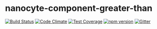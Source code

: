 # nanocyte-component-greater-than

[![Build Status](https://travis-ci.org/octoblu/nanocyte-component-greater-than.svg?branch=master)](https://travis-ci.org/octoblu/nanocyte-component-greater-than)
[![Code Climate](https://codeclimate.com/github/octoblu/nanocyte-component-greater-than/badges/gpa.svg)](https://codeclimate.com/github/octoblu/nanocyte-component-greater-than)
[![Test Coverage](https://codeclimate.com/github/octoblu/nanocyte-component-greater-than/badges/coverage.svg)](https://codeclimate.com/github/octoblu/nanocyte-component-greater-than)
[![npm version](https://badge.fury.io/js/nanocyte-component-greater-than.svg)](http://badge.fury.io/js/nanocyte-component-greater-than)
[![Gitter](https://badges.gitter.im/octoblu/help.svg)](https://gitter.im/octoblu/help)
